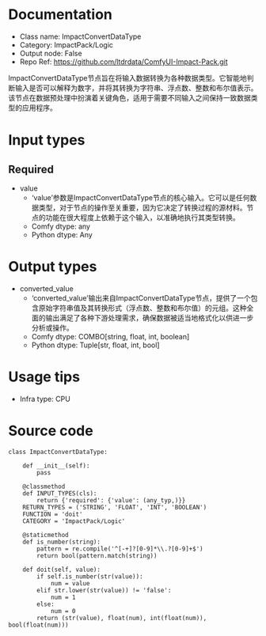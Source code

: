 # Documentation
- Class name: ImpactConvertDataType
- Category: ImpactPack/Logic
- Output node: False
- Repo Ref: https://github.com/ltdrdata/ComfyUI-Impact-Pack.git

ImpactConvertDataType节点旨在将输入数据转换为各种数据类型。它智能地判断输入是否可以解释为数字，并将其转换为字符串、浮点数、整数和布尔值表示。该节点在数据预处理中扮演着关键角色，适用于需要不同输入之间保持一致数据类型的应用程序。

# Input types
## Required
- value
    - ‘value’参数是ImpactConvertDataType节点的核心输入。它可以是任何数据类型，对于节点的操作至关重要，因为它决定了转换过程的源材料。节点的功能在很大程度上依赖于这个输入，以准确地执行其类型转换。
    - Comfy dtype: any
    - Python dtype: Any

# Output types
- converted_value
    - ‘converted_value’输出来自ImpactConvertDataType节点，提供了一个包含原始字符串值及其转换形式（浮点数、整数和布尔值）的元组。这种全面的输出满足了各种下游处理需求，确保数据被适当地格式化以供进一步分析或操作。
    - Comfy dtype: COMBO[string, float, int, boolean]
    - Python dtype: Tuple[str, float, int, bool]

# Usage tips
- Infra type: CPU

# Source code
```
class ImpactConvertDataType:

    def __init__(self):
        pass

    @classmethod
    def INPUT_TYPES(cls):
        return {'required': {'value': (any_typ,)}}
    RETURN_TYPES = ('STRING', 'FLOAT', 'INT', 'BOOLEAN')
    FUNCTION = 'doit'
    CATEGORY = 'ImpactPack/Logic'

    @staticmethod
    def is_number(string):
        pattern = re.compile('^[-+]?[0-9]*\\.?[0-9]+$')
        return bool(pattern.match(string))

    def doit(self, value):
        if self.is_number(str(value)):
            num = value
        elif str.lower(str(value)) != 'false':
            num = 1
        else:
            num = 0
        return (str(value), float(num), int(float(num)), bool(float(num)))
```
